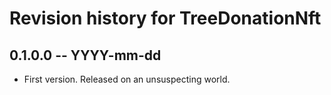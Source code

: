 # Revision history for TreeDonationNft

## 0.1.0.0 -- YYYY-mm-dd

* First version. Released on an unsuspecting world.
